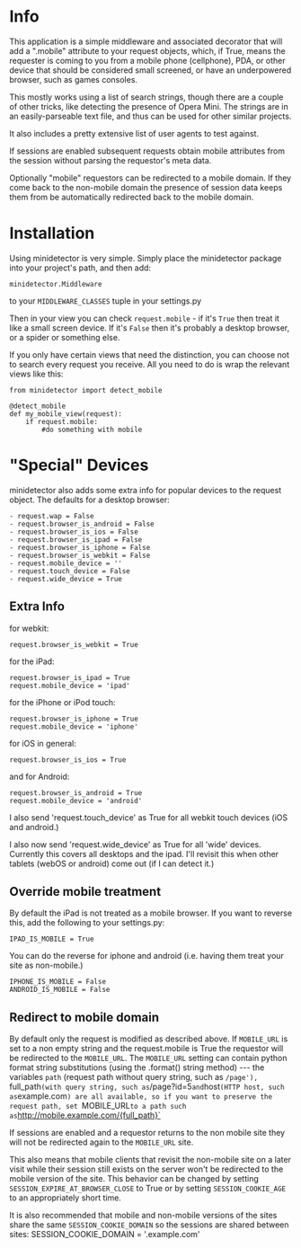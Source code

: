 Info
====

This application is a simple middleware and associated decorator that will add a ".mobile" attribute to your request objects, which, if True, means the requester is coming to you from a mobile phone (cellphone), PDA, or other device that should be considered small screened, or have an underpowered browser, such as games consoles.

This mostly works using a list of search strings, though there are a couple of other tricks, like detecting the presence of Opera Mini. The strings are in an easily-parseable text file, and thus can be used for other similar projects.

It also includes a pretty extensive list of user agents to test against.

If sessions are enabled subsequent requests obtain mobile attributes from the session without parsing the requestor's meta data.

Optionally "mobile" requestors can be redirected to a mobile domain. If they come back to the non-mobile domain the presence of session data keeps them from be automatically redirected back to the mobile domain.

Installation
============

Using minidetector is very simple. Simply place the minidetector package into your project's path, and then add:

	minidetector.Middleware

to your `MIDDLEWARE_CLASSES` tuple in your settings.py

Then in your view you can check `request.mobile` - if it's `True` then treat it like a small screen device. If it's `False` then it's probably a desktop browser, or a spider or something else.

If you only have certain views that need the distinction, you can choose not to search every request you receive. All you need to do is wrap the relevant views like this:

	from minidetector import detect_mobile

	@detect_mobile
	def my_mobile_view(request):
		if request.mobile:
			#do something with mobile

"Special" Devices
=================

minidetector also adds some extra info for popular devices to the request object. The defaults for a desktop browser:

	- request.wap = False
	- request.browser_is_android = False
	- request.browser_is_ios = False
	- request.browser_is_ipad = False
	- request.browser_is_iphone = False
	- request.browser_is_webkit = False
	- request.mobile_device = ''
	- request.touch_device = False
	- request.wide_device = True


Extra Info
----------

for webkit:

	request.browser_is_webkit = True

for the iPad:

	request.browser_is_ipad = True
	request.mobile_device = 'ipad'

for the iPhone or iPod touch:

	request.browser_is_iphone = True
	request.mobile_device = 'iphone'

for iOS in general:

	request.browser_is_ios = True

and for Android:

	request.browser_is_android = True
	request.mobile_device = 'android'

I also send 'request.touch_device' as True for all webkit touch devices (iOS and android.)

I also now send 'request.wide_device' as True for all 'wide' devices. Currently this covers all desktops and the ipad. I'll revisit this when other tablets (webOS or android) come out (if I can detect it.)

Override mobile treatment
-------------------------

By default the iPad is not treated as a mobile browser. If you want to reverse this, add the following to your settings.py:

	IPAD_IS_MOBILE = True

You can do the reverse for iphone and android (i.e. having them treat your site as non-mobile.)

	IPHONE_IS_MOBILE = False
	ANDROID_IS_MOBILE = False

Redirect to mobile domain
------------------------

By default only the request is modified as described above. If `MOBILE_URL` is set to a non empty string and the request.mobile is True the requestor will be redirected to the `MOBILE_URL`. The `MOBILE_URL` setting can contain python format string substitutions (using the .format() string method) --- the variables `path` (request path without query string, such as `/page'), `full_path` (with query string, such as `/page?id=5` and `host` (HTTP host, such as `example.com`) are all available, so if you want to preserve the request path, set `MOBILE_URL` to a path such as `http://mobile.example.com/{full_path}`

If sessions are enabled and a requestor returns to the non mobile site they will not be redirected again to the `MOBILE_URL` site.

This also means that mobile clients that revisit the non-mobile site on a later visit while their session still exists on the server won't be redirected to the mobile version of the site. This behavior can be changed by setting `SESSION_EXPIRE_AT_BROWSER_CLOSE` to True or by setting `SESSION_COOKIE_AGE` to an appropriately short time.

It is also recommended that mobile and non-mobile versions of the sites share the same `SESSION_COOKIE_DOMAIN` so the sessions are shared between sites:
	SESSION_COOKIE_DOMAIN = '.example.com'
